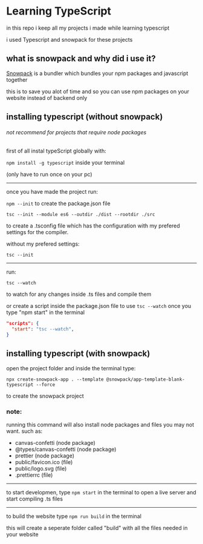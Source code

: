# Learning TypeScript

in this repo i keep all my projects i made while learning typescript

i used Typescript and snowpack for these projects

## what is snowpack and why did i use it?

[Snowpack](https://www.snowpack.dev/) is a bundler which bundles your npm packages and javascript together

this is to save you alot of time and so you can use npm packages on your website instead of backend only

## installing typescript (without snowpack)
###### not recommend for projects that require node packages

first of all instal typeScript globally with:

`npm install -g typescript` inside your terminal

(only have to run once on your pc)

---


once you have made the project run: 

`npm --init` to create the package.json file

`tsc --init --module es6 --outdir ./dist --rootdir ./src` 

to create a .tsconfig file which has the configuration with my prefered settings for the compiler.

without my prefered settings:

`tsc --init`

---

run:

`tsc --watch`

to watch for any changes inside .ts files and compile them

or create a script inside the package.json file to use `tsc --watch` once you type "npm start" in the terminal

```json
"scripts": {
  "start": "tsc --watch",
}
```

## installing typescript (with snowpack)

open the project folder and inside the terminal type:

`npx create-snowpack-app . --template @snowpack/app-template-blank-typescript --force`

to create the snowpack project

### note: 

running this command will also install node packages and files you may not want. such as:

- canvas-confetti (node package)
- @types/canvas-confetti (node package)
- prettier (node package)
- public/favicon.ico (file)
- public/logo.svg (file)
- .prettierrc (file)

---

to start developmen, type `npm start` in the terminal to open a live server and start compiling .ts files

---

to build the website type `npm run build` in the terminal

this will create a seperate folder called "build" with all the files needed in your website

